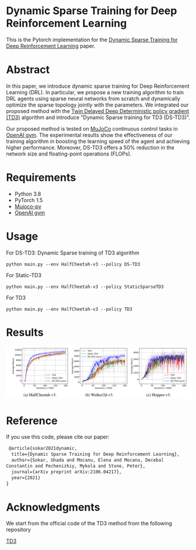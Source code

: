 # Dynamic Sparse Training for Deep Reinforcement Learning

This is the Pytorch implementation for the [Dynamic Sparse Training for Deep Reinforcement Learning](https://arxiv.org/pdf/2106.04217.pdf) paper.

# Abstract
In this paper, we introduce dynamic sparse training for Deep Reinforcement Learning (DRL). In particular, we propose a new training algorithm to train DRL agents using sparse neural networks from scratch and dynamically optimize the sparse topology jointly with the parameters. We integrated our proposed method with the [Twin Delayed Deep Deterministic policy gradient (TD3)](https://arxiv.org/abs/1802.09477) algorithm and introduce "Dynamic Sparse training for TD3 (DS-TD3)". 

Our proposed method is tested on [MuJoCo](http://www.mujoco.org/) continuous control tasks in [OpenAI gym](https://github.com/openai/gym).
The experimental results show the effectiveness of our training algorithm in boosting the learning speed of the agent and achieving higher performance. Moreover, DS-TD3 offers a 50% reduction in the network size and floating-point operations (FLOPs).

# Requirements
* Python 3.8
* PyTorch 1.5
* [Mujoco-py](https://github.com/openai/mujoco-py) 
* [OpenAI gym](https://github.com/openai/gym)

# Usage

For DS-TD3: Dynamic Sparse training of TD3 algorithm 
```
python main.py --env HalfCheetah-v3 --policy DS-TD3
```

For Static-TD3
```
python main.py --env HalfCheetah-v3 --policy StaticSparseTD3
```

For TD3
```
python main.py --env HalfCheetah-v3 --policy TD3
```

# Results
![](results.PNG)
# Reference 

If you use this code, please cite our paper:
```
 @article{sokar2021dynamic,
  title={Dynamic Sparse Training for Deep Reinforcement Learning},
  author={Sokar, Ghada and Mocanu, Elena and Mocanu, Decebal Constantin and Pechenizkiy, Mykola and Stone, Peter},
  journal={arXiv preprint arXiv:2106.04217},
  year={2021}
}
```

# Acknowledgments
We start from the official code of the TD3 method from the following repository

[TD3](https://github.com/sfujim/TD3)

